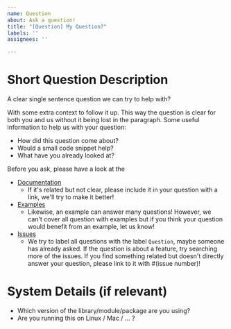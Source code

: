 ```yaml
---
name: Question
about: Ask a question!
title: "[Question] My Question?"
labels: ''
assignees: ''

---
```


# Short Question Description

A clear single sentence question we can try to help with?

With some extra context to follow it up. This way the question is clear for both you and us without it being lost in the
paragraph.
Some useful information to help us with your question:

* How did this question come about?
* Would a small code snippet help?
* What have you already looked at?

Before you ask, please have a look at the

* [Documentation](https://github.com/robotstech/artifact-hub)
    * If it's related but not clear, please include it in your question with a link, we'll try to make it better!
* [Examples](https://github.com/robotstech/artifact-hub)
    * Likewise, an example can answer many questions! However, we can't cover all question with examples but if you
      think your question would benefit from an example, let us know!
* [Issues](https://github.com/robotstech/artifact-hub/issues)
    * We try to label all questions with the label `Question`, maybe someone has already asked. If the question is about
      a feature, try searching more of the issues. If you find something related but doesn't directly answer your
      question, please link to it with #(issue number)!

# System Details (if relevant)

* Which version of the library/module/package are you using?
* Are you running this on Linux / Mac / ... ?